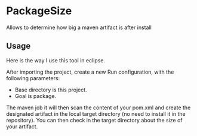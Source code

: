 # PackageSize
Allows to determine how big a maven artifact is after install

## Usage

Here is the way I use this tool in eclipse.

After importing the project, create a new Run configuration, with the following parameters:
- Base directory is this project.
- Goal is package.

The maven job it will then scan the content of your pom.xml and create the designated artifact in the local target directory (no need to install it in the repository).
You can then check in the target directory about the size of your artifact.
